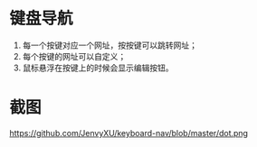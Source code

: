 # 键盘导航
1. 每一个按键对应一个网址，按按键可以跳转网址；
2. 每个按键的网址可以自定义；
3. 鼠标悬浮在按键上的时候会显示编辑按钮。
# 截图
https://github.com/JenvyXU/keyboard-nav/blob/master/dot.png
